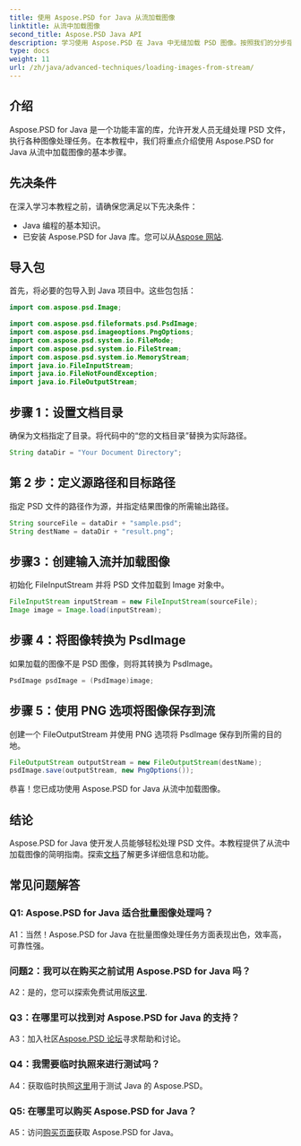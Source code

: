 ```yaml
---
title: 使用 Aspose.PSD for Java 从流加载图像
linktitle: 从流中加载图像
second_title: Aspose.PSD Java API
description: 学习使用 Aspose.PSD 在 Java 中无缝加载 PSD 图像。按照我们的分步指南进行高效的图像处理。
type: docs
weight: 11
url: /zh/java/advanced-techniques/loading-images-from-stream/
---
```

## 介绍

Aspose.PSD for Java 是一个功能丰富的库，允许开发人员无缝处理 PSD 文件，执行各种图像处理任务。在本教程中，我们将重点介绍使用 Aspose.PSD for Java 从流中加载图像的基本步骤。

## 先决条件

在深入学习本教程之前，请确保您满足以下先决条件：

- Java 编程的基本知识。
- 已安装 Aspose.PSD for Java 库。您可以从[Aspose 网站](https://releases.aspose.com/psd/java/).

## 导入包

首先，将必要的包导入到 Java 项目中。这些包包括：

```java
import com.aspose.psd.Image;

import com.aspose.psd.fileformats.psd.PsdImage;
import com.aspose.psd.imageoptions.PngOptions;
import com.aspose.psd.system.io.FileMode;
import com.aspose.psd.system.io.FileStream;
import com.aspose.psd.system.io.MemoryStream;
import java.io.FileInputStream;
import java.io.FileNotFoundException;
import java.io.FileOutputStream;
```

## 步骤 1：设置文档目录

确保为文档指定了目录。将代码中的“您的文档目录”替换为实际路径。

```java
String dataDir = "Your Document Directory";
```

## 第 2 步：定义源路径和目标路径

指定 PSD 文件的路径作为源，并指定结果图像的所需输出路径。

```java
String sourceFile = dataDir + "sample.psd";
String destName = dataDir + "result.png";
```

## 步骤3：创建输入流并加载图像

初始化 FileInputStream 并将 PSD 文件加载到 Image 对象中。

```java
FileInputStream inputStream = new FileInputStream(sourceFile);
Image image = Image.load(inputStream);
```

## 步骤 4：将图像转换为 PsdImage

如果加载的图像不是 PSD 图像，则将其转换为 PsdImage。

```java
PsdImage psdImage = (PsdImage)image;
```

## 步骤 5：使用 PNG 选项将图像保存到流

创建一个 FileOutputStream 并使用 PNG 选项将 PsdImage 保存到所需的目的地。

```java
FileOutputStream outputStream = new FileOutputStream(destName);
psdImage.save(outputStream, new PngOptions());
```

恭喜！您已成功使用 Aspose.PSD for Java 从流中加载图像。

## 结论

Aspose.PSD for Java 使开发人员能够轻松处理 PSD 文件。本教程提供了从流中加载图像的简明指南。探索[文档](https://reference.aspose.com/psd/java/)了解更多详细信息和功能。

## 常见问题解答

### Q1: Aspose.PSD for Java 适合批量图像处理吗？

A1：当然！Aspose.PSD for Java 在批量图像处理任务方面表现出色，效率高，可靠性强。

### 问题2：我可以在购买之前试用 Aspose.PSD for Java 吗？

 A2：是的，您可以探索免费试用版[这里](https://releases.aspose.com/).

### Q3：在哪里可以找到对 Aspose.PSD for Java 的支持？

A3：加入社区[Aspose.PSD 论坛](https://forum.aspose.com/c/psd/34)寻求帮助和讨论。

### Q4：我需要临时执照来进行测试吗？

 A4：获取临时执照[这里](https://purchase.aspose.com/temporary-license/)用于测试 Java 的 Aspose.PSD。

### Q5: 在哪里可以购买 Aspose.PSD for Java？

 A5：访问[购买页面](https://purchase.aspose.com/buy)获取 Aspose.PSD for Java。
